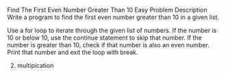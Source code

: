 Find The First Even Number Greater Than 10
Easy
Problem Description
Write a program to find the first even number greater than 10 in a given list.

Use a for loop to iterate through the given list of numbers.
If the number is 10 or below 10, use the continue statement to skip that number.
If the number is greater than 10, check if that number is also an even number. Print that number and exit the loop with break.

2) multipication